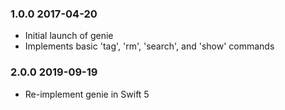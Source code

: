 ### 1.0.0 2017-04-20

* Initial launch of genie
* Implements basic 'tag', 'rm', 'search', and 'show' commands

### 2.0.0 2019-09-19

* Re-implement genie in Swift 5

